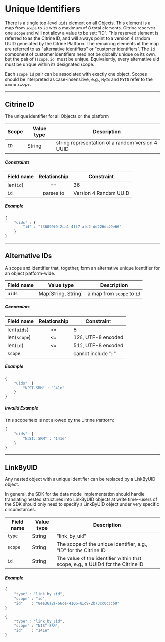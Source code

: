 # Unique Identifiers

There is a single top-level `uids` element on all Objects.
This element is a map from `scope` to `id` with a maximum of 8 total elements.
Citrine reserves one `scope` and will not allow a value to be set: "ID".
This reserved element is referred to as the Citrine ID, and will always point to a version 4 random UUID generated by the Citrine Platform.
The remaining elements of the map are referred to as "alternative identifiers" or "customer identifiers".
The `id` component of customer identifiers need not be globally unique on its own, but the pair of (`scope`, `id`) must be unique.
Equivalently, every alternative uid must be unique within its designated scope.

Each `scope`, `id` pair can be associated with exactly one object. 
Scopes should be interpreted as case-insensitive, e.g., `MyId` and `MYID` refer to the same scope.

---
## Citrine ID

The unique identifier for all Objects on the platform

Scope | Value type | Description
------|------------|------------
`ID`  | String     | string representation of a random Version 4 UUID

##### Constraints

Field name | Relationship | Constraint
-----------|:------------:|------------
len(`id`)  | ==           | 36
`id`       | parses to    | Version 4 Random UUID

##### Example

```javascript
{
    "uids" : {
        "id" : "f36099b9-2ca1-4ff7-afd2-dd226dc79e66"
    }
}
```

---
## Alternative IDs

A scope and identifier that, together, form an alternative unique identifier for an object platform-wide.

Field name | Value type | Description
-----------|------------|------------
`uids`     | Map[String, String] | a map from `scope` to `id`

##### Constraints

Field name  | Relationship | Constraint
------------|:------------:|------------
len(`uids`) |      <=      | 8
len(`scope`)|      <=      | 128, UTF-8 encoded
len(`id`)   |      <=      | 512, UTF-8 encoded
`scope`     |              | cannot include "::"


##### Example

```javascript
{
    "uids": {
        "NIST-SRM" : "141e"
    }
}
```

##### Invalid Example
This scope field is not allowed by the Citrine Platform:

```javascript
{
    "uids": {
        "NIST::SRM" : "141e"
    }
}

```

---

## LinkByUID

Any nested object with a unique identifier can be replaced by a LinkByUID object.

In general, the SDK for the data model implementation should handle translating nested structures into LinkByUID objects at write time--users of the SDK should only need to specify a LinkByUID object under very specific circumstances.

Field name | Value type | Description
-----------|------------|------------
`type`     | String     | "link\_by\_uid"
`scope`    | String     | The scope of the unique identifier, e.g., "ID" for the Citrine ID
`id`       | String     | The value of the identifier within that scope, e.g., a UUID4 for the Citrine ID

##### Example

```javascript
{
    "type" : "link_by_uid",
    "scope" : "id",
    "id"    : "8ee36a2e-66ce-4106-81c9-2b73cc0c6cb9"
}

{
    "type" : "link_by_uid",
    "scope" : "NIST-SRM",
    "id"    : "141e"
}
```

